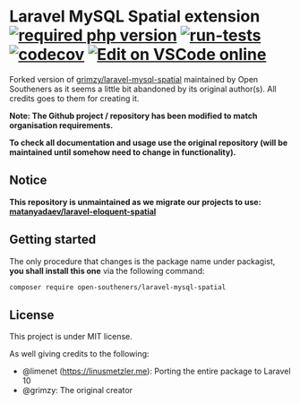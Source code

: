 Laravel MySQL Spatial extension [![required php version](https://img.shields.io/packagist/php-v/open-southeners/laravel-mysql-spatial)](https://www.php.net/supported-versions.php) [![run-tests](https://github.com/open-southeners/laravel-mysql-spatial/actions/workflows/tests.yml/badge.svg?branch=main)](https://github.com/open-southeners/laravel-mysql-spatial/actions/workflows/tests.yml) [![codecov](https://codecov.io/gh/open-southeners/laravel-mysql-spatial/branch/main/graph/badge.svg?token=LjNbU4Sp2Z)](https://codecov.io/gh/open-southeners/laravel-mysql-spatial) [![Edit on VSCode online](https://img.shields.io/badge/vscode-edit%20online-blue?logo=visualstudiocode)](https://vscode.dev/github/open-southeners/laravel-mysql-spatial)
===

Forked version of [grimzy/laravel-mysql-spatial](https://github.com/grimzy/laravel-mysql-spatial) maintained by Open Southeners as it seems a little bit abandoned by its original author(s). All credits goes to them for creating it.

**Note: The Github project / repository has been modified to match organisation requirements.**

**To check all documentation and usage use the original repository (will be maintained until somehow need to change in functionality).**

## Notice

**This repository is unmaintained as we migrate our projects to use: [matanyadaev/laravel-eloquent-spatial](https://github.com/MatanYadaev/laravel-eloquent-spatial)**

## Getting started

The only procedure that changes is the package name under packagist, **you shall install this one** via the following command:

```sh
composer require open-southeners/laravel-mysql-spatial
```

## License

This project is under MIT license. 

As well giving credits to the following:

* @limenet (https://linusmetzler.me): Porting the entire package to Laravel 10
* @grimzy: The original creator